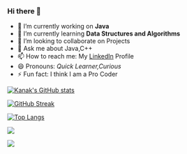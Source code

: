 ### Hi there 👋

- 🔭 I’m currently working on **Java**
- 🌱 I’m currently learning **Data Structures and Algorithms**
- 👯 I’m looking to collaborate on Projects
- 💬 Ask me about Java,C++
- 📫 How to reach me: My [LinkedIn](https://www.linkedin.com/in/kanak-khandelwal-8957831b3) Profile
- 😄 Pronouns: *Quick Learner,Curious*
- ⚡ Fun fact: I think I am a Pro Coder

[![Kanak's GitHub stats](https://github-readme-stats.vercel.app/api?username=kanakkhandelwal25&include_all_commits=true&show_icons=true&theme=algolia)](https://github.com/anuraghazra/github-readme-stats)

[![GitHub Streak](https://github-readme-streak-stats.herokuapp.com/?user=kanakkhandelwal25&theme=algolia)](https://git.io/streak-stats)

[![Top Langs](https://github-readme-stats.vercel.app/api/top-langs/?username=kanakkhandelwal25&layout=compact&theme=algolia)](https://github.com/anuraghazra/github-readme-stats)

![](https://komarev.com/ghpvc/?username=kanakkhandelwal25&color=blue&label=PROFILE+VIEWS)

![](https://img.shields.io/badge/OS-WINDOWS-informational?style=flat&logo=<LOGO_NAME>&logoColor=white&color=blue)



